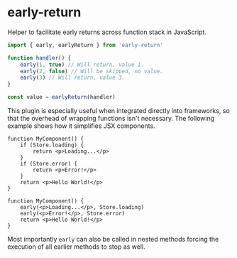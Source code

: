 # early-return

Helper to facilitate early returns across function stack in JavaScript.

```ts
import { early, earlyReturn } from 'early-return'

function handler() {
    early(1, true) // Will return, value 1.
    early(2, false) // Will be skipped, no value.
    early(3) // Will return, value 3.
}

const value = earlyReturn(handler)
```

This plugin is especially useful when integrated directly into frameworks, so that the overhead of wrapping functions isn't necessary. The following example shows how it simplifies JSX components.

```tsx
function MyComponent() {
    if (Store.loading) {
        return <p>Loading...</p>
    }
    if (Store.error) {
        return <p>Error!</p>
    }
    return <p>Hello World!</p>
}
```

```tsx
function MyComponent() {
    early(<p>Loading...</p>, Store.loading)
    early(<p>Error!</p>, Store.error)
    return <p>Hello World!</p>
}
```

Most importantly `early` can also be called in nested methods forcing the execution of all earlier methods to stop as well.

